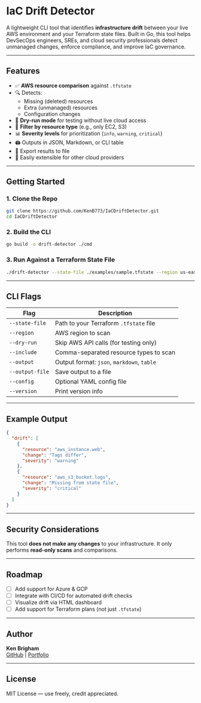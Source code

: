 # IaC Drift Detector

A lightweight CLI tool that identifies **infrastructure drift** between your live AWS environment and your Terraform state files. Built in Go, this tool helps DevSecOps engineers, SREs, and cloud security professionals detect unmanaged changes, enforce compliance, and improve IaC governance.

---

## Features

- ✅ **AWS resource comparison** against `.tfstate`
- 🔍 Detects:
  - Missing (deleted) resources
  - Extra (unmanaged) resources
  - Configuration changes
- 🧪 **Dry-run mode** for testing without live cloud access
- 🎯 **Filter by resource type** (e.g., only EC2, S3)
- 📊 **Severity levels** for prioritization (`info`, `warning`, `critical`)
- 🖨️ Outputs in JSON, Markdown, or CLI table
- 📁 Export results to file
- 🧹 Easily extensible for other cloud providers

---

## Getting Started

### 1. Clone the Repo

```bash
git clone https://github.com/KenB773/IaCDriftDetector.git
cd IaCDriftDetector
```

### 2. Build the CLI

```bash
go build -o drift-detector ./cmd
```

### 3. Run Against a Terraform State File

```bash
./drift-detector --state-file ./examples/sample.tfstate --region us-east-1 --output json
```

---

## CLI Flags

| Flag             | Description                                   |
|------------------|-----------------------------------------------|
| `--state-file`   | Path to your Terraform `.tfstate` file        |
| `--region`       | AWS region to scan                            |
| `--dry-run`      | Skip AWS API calls (for testing only)         |
| `--include`      | Comma-separated resource types to scan        |
| `--output`       | Output format: `json`, `markdown`, `table`    |
| `--output-file`  | Save output to a file                         |
| `--config`       | Optional YAML config file                     |
| `--version`      | Print version info                            |

---

## Example Output

```json
{
  "drift": [
    {
      "resource": "aws_instance.web",
      "change": "Tags differ",
      "severity": "warning"
    },
    {
      "resource": "aws_s3_bucket.logs",
      "change": "Missing from state file",
      "severity": "critical"
    }
  ]
}
```

---

## Security Considerations

This tool **does not make any changes** to your infrastructure. It only performs **read-only scans** and comparisons.

---

## Roadmap

- [ ] Add support for Azure & GCP
- [ ] Integrate with CI/CD for automated drift checks
- [ ] Visualize drift via HTML dashboard
- [ ] Add support for Terraform plans (not just `.tfstate`)

---

## Author

**Ken Brigham**  
[GitHub](https://github.com/KenB773) | [Portfolio](https://kenb773.github.io)

---

## License

MIT License — use freely, credit appreciated.

